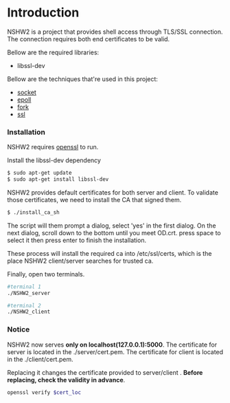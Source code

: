 # Introduction
NSHW2 is a project that provides shell access through TLS/SSL connection. The connection requires both end certificates to be valid.

Bellow are the required libraries:
  - libssl-dev
  
Bellow are the techniques that're used in this project:
 * [socket]
 * [epoll]
 * [fork]
 * [ssl]
 
[socket]: <http://man7.org/linux/man-pages/man2/socket.2.html>
[epoll]:<http://man7.org/linux/man-pages/man7/epoll.7.html>
[fork]:<http://man7.org/linux/man-pages/man2/fork.2.html>
[ssl]:<https://www.openssl.org/docs/manmaster/man3/>

### Installation

NSHW2 requires [openssl](https://www.openssl.org/source/) to run.

Install the libssl-dev dependency
```sh
$ sudo apt-get update
$ sudo apt-get install libssl-dev
```

NSHW2 provides default certificates for both server and client.
To validate those certificates, we need to install the CA that signed them.
```sh
$ ./install_ca_sh
```
The script will them prompt a dialog, select 'yes' in the first dialog.
On the next dialog, scroll down to the bottom until you meet OD.crt.
press space to select it then press enter to finish the installation.

These process will install the required ca into /etc/ssl/certs, which is the place NSHW2 client/server searches for trusted ca.

Finally, open two terminals.
```sh
#terminal 1
./NSHW2_server
```
```sh
#terminal 2
./NSHW2_client
```


### Notice
NSHW2 now serves **only on localhost(127.0.0.1):5000**.
The certificate for server is located in the ./server/cert.pem.
The certificate for client is located in the ./client/cert.pem.

Replacing it changes the certificate provided to server/client .
**Before replacing, check the validity in advance**.
```sh
openssl verify $cert_loc
```

